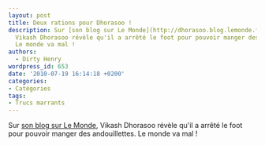 ```yaml
---
layout: post
title: Deux rations pour Dhorasoo !
description: Sur [son blog sur Le Monde](http://dhorasoo.blog.lemonde.fr/2010/07/18/un-peu-de-vacances-mais-pas-trop/),
  Vikash Dhorasoo révèle qu'il a arrêté le foot pour pouvoir manger des andouillettes.
  Le monde va mal !
authors:
  - Dirty Henry
wordpress_id: 653
date: '2010-07-19 16:14:18 +0200'
categories:
- Catégories
tags:
- Trucs marrants
---
```

Sur [son blog sur Le Monde](http://dhorasoo.blog.lemonde.fr/2010/07/18/un-peu-de-vacances-mais-pas-trop/), Vikash Dhorasoo révèle qu'il a arrêté le foot pour pouvoir manger des andouillettes. Le monde va mal !
